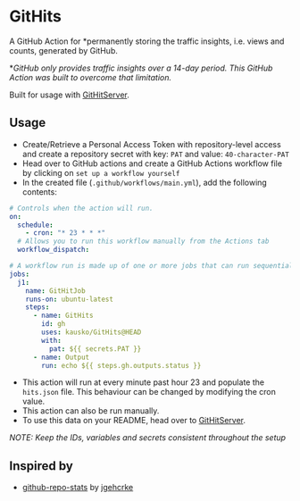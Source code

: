 # GitHits
A GitHub Action for *permanently storing the traffic insights, i.e. views and counts, generated by GitHub.

**GitHub only provides traffic insights over a 14-day period. This GitHub Action was built to overcome that limitation.*

Built for usage with [GitHitServer](https://github.com/kausko/GitHitServer).

## Usage
- Create/Retrieve a Personal Access Token with repository-level access and create a repository secret with key: `PAT` and value: `40-character-PAT`
- Head over to GitHub actions and create a GitHub Actions workflow file by clicking on `set up a workflow yourself` 
- In the created file (`.github/workflows/main.yml`), add the following contents:

```yaml
# Controls when the action will run. 
on:
  schedule:
    - cron: "* 23 * * *"
  # Allows you to run this workflow manually from the Actions tab
  workflow_dispatch:

# A workflow run is made up of one or more jobs that can run sequentially or in parallel
jobs:
  j1:
    name: GitHitJob
    runs-on: ubuntu-latest
    steps:
      - name: GitHits
        id: gh
        uses: kausko/GitHits@HEAD
        with:
          pat: ${{ secrets.PAT }}
      - name: Output
        run: echo ${{ steps.gh.outputs.status }}
```

- This action will run at every minute past hour 23 and populate the `hits.json` file. This behaviour can be changed by modifying the cron value.
- This action can also be run manually.
- To use this data on your README, head over to [GitHitServer](https://github.com/kausko/GitHitServer).

*NOTE: Keep the IDs, variables and secrets consistent throughout the setup*

## Inspired by
- [github-repo-stats](https://github.com/jgehrcke/github-repo-stats) by [jgehcrke](https://github.com/jgehrcke)